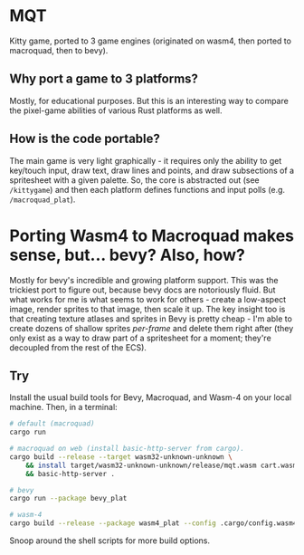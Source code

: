 # MQT
Kitty game, ported to 3 game engines (originated on wasm4, then ported to macroquad, then to bevy).

## Why port a game to 3 platforms?
Mostly, for educational purposes. But this is an interesting way to compare the pixel-game abilities of various Rust platforms as well.

## How is the code portable?
The main game is very light graphically - it requires only the ability to get key/touch input, draw text, draw lines and points, and draw subsections of a spritesheet with a given palette. So, the core is abstracted out (see `/kittygame`) and then each platform defines functions and input polls (e.g. `/macroquad_plat`).

# Porting Wasm4 to Macroquad makes sense, but... bevy? Also, how?
Mostly for bevy's incredible and growing platform support.
This was the trickiest port to figure out, because bevy docs are notoriously fluid. But what works for me is what seems to work
for others - create a low-aspect image, render sprites to that image, then scale it up. The key insight too is that creating
texture atlases and sprites in Bevy is pretty cheap - I'm able to create dozens of shallow sprites *per-frame*
and delete them right after (they only exist as a way to draw part of a spritesheet for a moment; they're decoupled from the rest of the ECS).

## Try
Install the usual build tools for Bevy, Macroquad, and Wasm-4 on your local machine. Then, in a terminal:

```bash
# default (macroquad)
cargo run

# macroquad on web (install basic-http-server from cargo).
cargo build --release --target wasm32-unknown-unknown \
    && install target/wasm32-unknown-unknown/release/mqt.wasm cart.wasm \
    && basic-http-server .

# bevy
cargo run --package bevy_plat

# wasm-4
cargo build --release --package wasm4_plat --config .cargo/config.wasm4.toml && w4 run target/wasm32-unknown-unknown/release/wasm4_plat.wasm
```

Snoop around the shell scripts for more build options.

